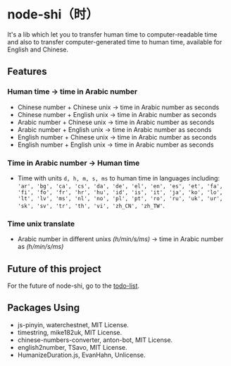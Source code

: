 # node-shi（时）

It's a lib which let you to transfer human time to computer-readable time and also to transfer computer-generated time to human time, available for English and Chinese.

## Features

### Human time -> time in Arabic number

- Chinese number + Chinese unix -> time in Arabic number as seconds
- Chinese number + English unix -> time in Arabic number as seconds
- Arabic number + Chinese unix -> time in Arabic number as seconds
- Arabic number + English unix -> time in Arabic number as seconds
- English number + Chinese unix -> time in Arabic number as seconds
- English number + English unix -> time in Arabic number as seconds

### Time in Arabic number -> Human time

- Time with units `d, h, m, s, ms` to human time in languages including: `'ar', 'bg', 'ca', 'cs', 'da', 'de', 'el', 'en', 'es', 'et', 'fa', 'fi', 'fo', 'fr', 'hr', 'hu', 'id', 'is', 'it', 'ja', 'ko', 'lo', 'lt', 'lv', 'ms', 'nl', 'no', 'pl', 'pt', 'ro', 'ru', 'uk', 'ur', 'sk', 'sv', 'tr', 'th', 'vi', 'zh_CN', 'zh_TW'`.

### Time unix translate

- Arabic number in different unixs *(h/min/s/ms)* -> time in Arabic number as *(h/min/s/ms)*

## Future of this project

For the future of node-shi, go to the [todo-list](https://github.com/RoderickQiu/node-shi/projects/1).

## Packages Using

- js-pinyin, waterchestnet, MIT License.
- timestring, mike182uk, MIT License.
- chinese-numbers-converter, anton-bot, MIT License.
- english2number, TSavo, MIT License.
- HumanizeDuration.js, EvanHahn, Unlicense.
